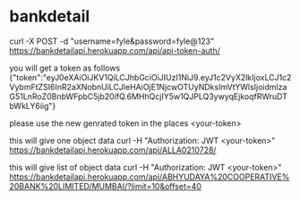 # bankdetail
curl -X POST -d "username=fyle&password=fyle@123" https://bankdetailapi.herokuapp.com/api/api-token-auth/

you will get a token as follows
{"token":"eyJ0eXAiOiJKV1QiLCJhbGciOiJIUzI1NiJ9.eyJ1c2VyX2lkIjoxLCJ1c2VybmFtZSI6InR2aXNobnUiLCJleHAiOjE1NjcwOTUyNDksImVtYWlsIjoidmlzaG51LnRoZ0BnbWFpbC5jb20ifQ.6MHhQcjIY5w1QJPLQ3ywyqEjkoqfRWruDTbWkLY6iig"}

please use the new genrated token in the places \<your-token\>

this will give one object data
curl -H "Authorization: JWT \<your-token\>" https://bankdetailapi.herokuapp.com/api/ALLA0210728/

this will give list of object data
curl -H "Authorization: JWT \<your-token\>" https://bankdetailapi.herokuapp.com/api/ABHYUDAYA%20COOPERATIVE%20BANK%20LIMITED/MUMBAI/?limit=10&offset=40
